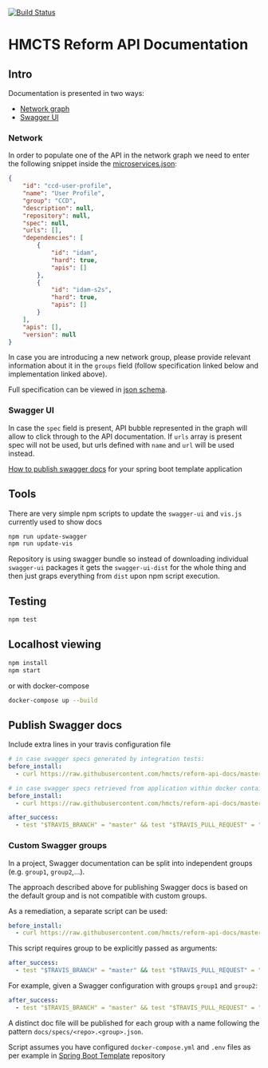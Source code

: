 [![Build Status](https://travis-ci.org/hmcts/reform-api-docs.svg?branch=master)](https://travis-ci.org/hmcts/reform-api-docs)

# HMCTS Reform API Documentation

## Intro

Documentation is presented in two ways:

- [Network graph](#network)
- [Swagger UI](#swagger-ui)

### Network

In order to populate one of the API in the network graph we need to enter the following snippet inside the [microservices.json](docs/microservices.json):

```json
{
    "id": "ccd-user-profile",
    "name": "User Profile",
    "group": "CCD",
    "description": null,
    "repository": null,
    "spec": null,
    "urls": [],
    "dependencies": [
        {
            "id": "idam",
            "hard": true,
            "apis": []
        },
        {
            "id": "idam-s2s",
            "hard": true,
            "apis": []
        }
    ],
    "apis": [],
    "version": null
}
```

In case you are introducing a new network group, please provide relevant information about it in the `groups` field (follow specification linked below and implementation linked above).

Full specification can be viewed in [json schema](microservices-schema.json).

### Swagger UI

In case the `spec` field is present, API bubble represented in the graph will allow to click through to the API documentation. If `urls` array is present spec will not be used, but urls defined with `name` and `url` will be used instead.

[How to publish swagger docs](#publish-swagger-docs) for your spring boot template application

## Tools

There are very simple npm scripts to update the `swagger-ui` and `vis.js` currently used to show docs

```bash
npm run update-swagger
npm run update-vis
```

Repository is using swagger bundle so instead of downloading individual `swagger-ui` packages it gets the `swagger-ui-dist` for the whole thing and then just graps everything from `dist` upon npm script execution.

## Testing

```bash
npm test
```

## Localhost viewing

```bash
npm install
npm start
```

or with docker-compose

```bash
docker-compose up --build
```

## Publish Swagger docs

Include extra lines in your travis configuration file

```yaml
# in case swagger specs generated by integration tests:
before_install:
  - curl https://raw.githubusercontent.com/hmcts/reform-api-docs/master/bin/publish-swagger-docs-dockerless.sh > publish-swagger-docs.sh

# in case swagger specs retrieved from application within docker container
before_install:
  - curl https://raw.githubusercontent.com/hmcts/reform-api-docs/master/bin/publish-swagger-docs.sh > publish-swagger-docs.sh

after_success:
  - test "$TRAVIS_BRANCH" = "master" && test "$TRAVIS_PULL_REQUEST" = "false" && sh ./publish-swagger-docs.sh
```

### Custom Swagger groups

In a project, Swagger documentation can be split into independent groups (e.g. `group1`, `group2`,...).

The approach described above for publishing Swagger docs is based on the default group and is not compatible with custom groups.

As a remediation, a separate script can be used:

```yaml
before_install:
  - curl https://raw.githubusercontent.com/hmcts/reform-api-docs/master/bin/publish-swagger-group-docs.sh > publish-swagger-docs.sh
```

This script requires group to be explicitly passed as arguments:

```yaml
after_success:
  - test "$TRAVIS_BRANCH" = "master" && test "$TRAVIS_PULL_REQUEST" = "false" && sh ./publish-swagger-docs.sh <group...>
```

For example, given a Swagger configuration with groups `group1` and `group2`:

```yaml
after_success:
  - test "$TRAVIS_BRANCH" = "master" && test "$TRAVIS_PULL_REQUEST" = "false" && sh ./publish-swagger-docs.sh group1 group2
```

A distinct doc file will be published for each group with a name following the pattern `docs/specs/<repo>.<group>.json`.

Script assumes you have configured `docker-compose.yml` and `.env` files as per example in [Spring Boot Template](https://github.com/hmcts/spring-boot-template) repository
